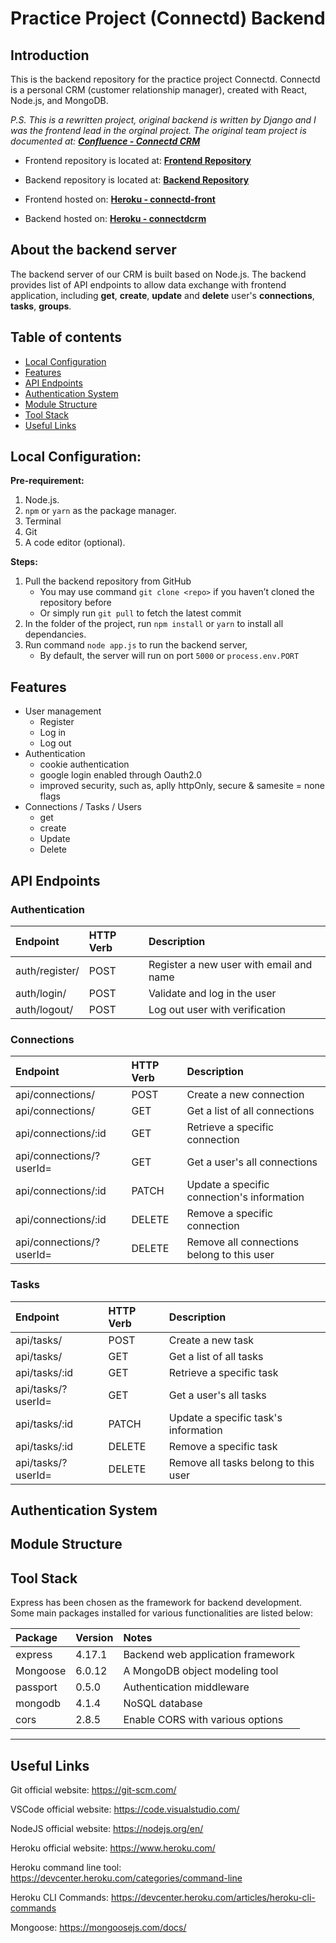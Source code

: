 # Practice Project (Connectd) Backend

## Introduction

This is the backend repository for the practice project Connectd. Connectd is a personal CRM (customer relationship manager), created with React, Node.js, and MongoDB. 

_P.S. This is a rewritten project, original backend is written by Django and I was the frontend lead in the orginal project. The original team project is documented at: [**Confluence - Connectd CRM**](https://comp30022-079.atlassian.net/wiki/spaces/CRM/overview)_

* Frontend repository is located at: [**Frontend Repository**](https://github.com/andrewInMel/Frontend)

* Backend repository is located at: [**Backend Repository**](https://github.com/andrewInMel/Backend)

* Frontend hosted on: [**Heroku - connectd-front**](https://connectd-front.herokuapp.com/)

* Backend hosted on: [**Heroku - connectdcrm**](https://connectdcrm.herokuapp.com/)

## About the backend server

The backend server of our CRM is built based on Node.js. The backend provides list of API endpoints to allow data exchange with frontend application, including **get**, **create**, **update** and **delete** user's **connections**, **tasks**, **groups**.

## Table of contents

- [Local Configuration](#local-configuration)
- [Features](#features)
- [API Endpoints](#api-endpoints)
- [Authentication System](#authentication-system)
- [Module Structure](#module-structure)
- [Tool Stack](#tool-stack)
- [Useful Links](#useful-links)

## Local Configuration:

**Pre-requirement:**
1. Node.js.
2. `npm` or `yarn` as the package manager.
3. Terminal
4. Git
5. A code editor (optional).

**Steps:**
1. Pull the backend repository from GitHub
    * You may use command `git clone <repo>` if you haven’t cloned the repository before
    * Or simply run `git pull` to fetch the latest commit
2. In the folder of the project, run `npm install` or `yarn` to install all dependancies.
3. Run command `node app.js` to run the backend server, 
    * By default, the server will run on port `5000` or `process.env.PORT`
   
## Features
* User management
    * Register
    * Log in
    * Log out
* Authentication
    * cookie authentication  
    * google login enabled through Oauth2.0
    * improved security, such as, aplly httpOnly, secure & samesite = none flags 
* Connections / Tasks / Users
    * get
    * create
    * Update
    * Delete

## API Endpoints

### Authentication
| Endpoint       | HTTP Verb  | Description                              |
| :------------  | :--------- | :------------                            |
| auth/register/ | POST       | Register a new user with email and name  |
| auth/login/    | POST       | Validate and log in the user             |
| auth/logout/   | POST       | Log out user with verification            |

### Connections
| Endpoint                  | HTTP Verb  | Description                                  |
| :------------             | :--------- | :------------                                |
| api/connections/          | POST       | Create a new connection                      |
| api/connections/          | GET        | Get a list of all connections                |
| api/connections/:id       | GET        | Retrieve a specific connection                |
| api/connections/?userId=  | GET        | Get a user's all connections                 |
| api/connections/:id       | PATCH      | Update a specific connection's information    |
| api/connections/:id       | DELETE     | Remove a specific connection                  |
| api/connections/?userId=  | DELETE     | Remove all connections belong to this user   |

### Tasks
| Endpoint            | HTTP Verb  | Description                            |
| :------------       | :--------- | :------------                          |
| api/tasks/          | POST       | Create a new task                      |
| api/tasks/          | GET        | Get a list of all tasks                |
| api/tasks/:id       | GET        | Retrieve a specific task                |
| api/tasks/?userId=  | GET        | Get a user's all tasks                 |
| api/tasks/:id       | PATCH      | Update a specific task's information    |
| api/tasks/:id       | DELETE     | Remove a specific task                  |
| api/tasks/?userId=  | DELETE     | Remove all tasks belong to this user   |



## Authentication System


## Module Structure



## Tool Stack

Express has been chosen as the framework for backend development. Some main packages installed for various functionalities are listed below:

| Package               | Version  | Notes                             |
| :------------         | :------- | :------------                     |
| express               | 4.17.1   | Backend web application framework |
| Mongoose              | 6.0.12   | A MongoDB object modeling tool    |
| passport              | 0.5.0    | Authentication middleware         |
| mongodb               | 4.1.4    | NoSQL database                    |
| cors                  | 2.8.5    | Enable CORS with various options  |

----------------------------------------------------

## Useful Links

Git official website: https://git-scm.com/

VSCode official website: https://code.visualstudio.com/

NodeJS official website: https://nodejs.org/en/

Heroku official website: https://www.heroku.com/

Heroku command line tool: https://devcenter.heroku.com/categories/command-line

Heroku CLI Commands: https://devcenter.heroku.com/articles/heroku-cli-commands

Mongoose: https://mongoosejs.com/docs/
